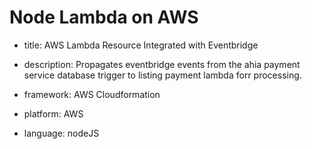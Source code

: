 # Node Lambda on AWS

- title: AWS Lambda Resource Integrated with Eventbridge

- description: Propagates eventbridge events from the ahia payment service database trigger to listing payment lambda forr processing.

- framework: AWS Cloudformation

- platform: AWS

- language: nodeJS
